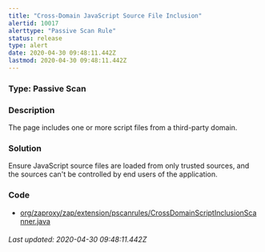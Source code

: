 ```yaml
---
title: "Cross-Domain JavaScript Source File Inclusion"
alertid: 10017
alerttype: "Passive Scan Rule"
status: release
type: alert
date: 2020-04-30 09:48:11.442Z
lastmod: 2020-04-30 09:48:11.442Z
---
```

### Type: Passive Scan

### Description
The page includes one or more script files from a third-party domain.

### Solution

Ensure JavaScript source files are loaded from only trusted sources, and the sources can't be controlled by end users of the application.

### Code

 * [org/zaproxy/zap/extension/pscanrules/CrossDomainScriptInclusionScanner.java](https://github.com/zaproxy/zap-extensions/blob/master/addOns/pscanrules/src/main/java/org/zaproxy/zap/extension/pscanrules/CrossDomainScriptInclusionScanner.java)

###### Last updated: 2020-04-30 09:48:11.442Z
